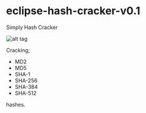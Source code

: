 # eclipse-hash-cracker-v0.1
Simply Hash Cracker

![alt tag](http://i.hizliresim.com/d3PvQ7.jpg)

Cracking;

  - MD2 
  - MD5 
  - SHA-1 
  - SHA-256 
  - SHA-384
  - SHA-512

hashes.



